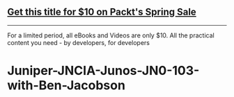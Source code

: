 ## [Get this title for $10 on Packt's Spring Sale](https://www.packt.com/V17011?utm_source=github&utm_medium=packt-github-repo&utm_campaign=spring_10_dollar_2022)
-----
For a limited period, all eBooks and Videos are only $10. All the practical content you need \- by developers, for developers

# Juniper-JNCIA-Junos-JN0-103-with-Ben-Jacobson